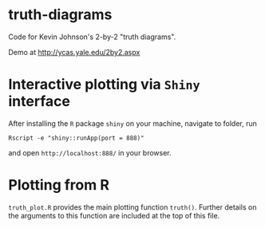 # truth-diagrams

Code for Kevin Johnson's 2-by-2 "truth diagrams".

Demo at http://ycas.yale.edu/2by2.aspx

# Interactive plotting via <code>Shiny</code> interface
After installing the <code>R</code> package <code>shiny</code> on your machine, navigate to folder, run
  
    Rscript -e "shiny::runApp(port = 888)"

and open <code>http://localhost:888/</code> in your browser.

# Plotting from R
<code>truth_plot.R</code> provides the main plotting function <code>truth()</code>.  Further details on the arguments
to this function are included at the top of this file.
